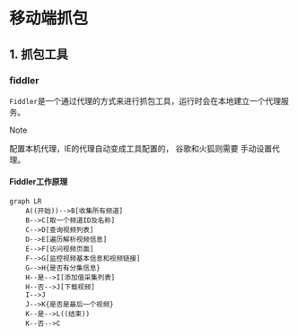 # 移动端抓包

## 1. 抓包工具

### fiddler

`Fiddler`是一个通过代理的方式来进行抓包工具，运行时会在本地建立一个代理服务。

> [!NOTE]
> 配置本机代理，IE的代理自动变成工具配置的， 谷歌和火狐则需要 手动设置代理。

#### Fiddler工作原理

```mermaid
graph LR
    A((开始))-->B[收集所有频道]
    B-->C[取一个频道ID及名称]
    C-->D[查询视频列表]
    D-->E[遍历解析视频信息]
    E-->F[访问视频页面]
    F-->G[监控视频基本信息和视频链接]
    G-->H{是否有分集信息}
    H--是-->I[添加值采集列表]
    H--否-->J[下载视频]
    I-->J
    J-->K{是否是最后一个视频}
    K--是-->L((结束))
    K--否-->C
```

#### 